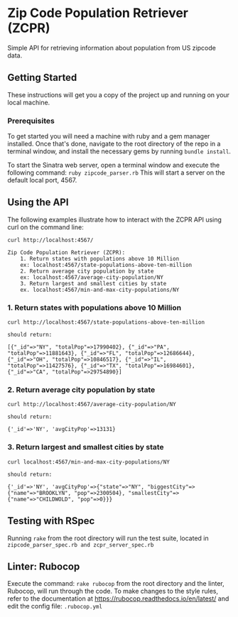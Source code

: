# Zip Code Population Retriever (ZCPR)

Simple API for retrieving information about population from US zipcode data.

## Getting Started

These instructions will get you a copy of the project up and running on your local machine.

### Prerequisites

To get started you will need a machine with ruby and a gem manager installed.  Once that's done, navigate to the root directory of the repo in a terminal window, and install the necessary gems by running `bundle install`.  

To start the Sinatra web server, open a terminal window and execute the following command: `ruby zipcode_parser.rb`
This will start a server on the default local port, 4567.


## Using the API

The following examples illustrate how to interact with the ZCPR API using curl on the command line:

```
curl http://localhost:4567/

Zip Code Population Retriever (ZCPR):
    1. Return states with populations above 10 Million
    ex: localhost:4567/state-populations-above-ten-million
    2. Return average city population by state
    ex: localhost:4567/average-city-population/NY
    3. Return largest and smallest cities by state
    ex. localhost:4567/min-and-max-city-populations/NY
```

### 1. Return states with populations above 10 Million
```
curl http://localhost:4567/state-populations-above-ten-million

should return:

[{"_id"=>"NY", "totalPop"=>17990402}, {"_id"=>"PA", "totalPop"=>11881643}, {"_id"=>"FL", "totalPop"=>12686644}, {"_id"=>"OH", "totalPop"=>10846517}, {"_id"=>"IL", "totalPop"=>11427576}, {"_id"=>"TX", "totalPop"=>16984601}, {"_id"=>"CA", "totalPop"=>29754890}]
```

### 2. Return average city population by state
```
curl http://localhost:4567/average-city-population/NY

should return:

{'_id'=>'NY', 'avgCityPop'=>13131}
```

### 3. Return largest and smallest cities by state
```
curl localhost:4567/min-and-max-city-populations/NY

should return:

{'_id'=>'NY', 'avgCityPop'=>{"state"=>"NY", "biggestCity"=>{"name"=>"BROOKLYN", "pop"=>2300504}, "smallestCity"=>{"name"=>"CHILDWOLD", "pop"=>0}}}
```

## Testing with RSpec

Running `rake` from the root directory will run the test suite, located in `zipcode_parser_spec.rb and zcpr_server_spec.rb`

## Linter: Rubocop

Execute the command: `rake rubocop` from the root directory and the linter, Rubocop, will run through the code.  To make changes to the style rules, refer to the documentation at https://rubocop.readthedocs.io/en/latest/ and edit the config file: `.rubocop.yml`
